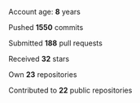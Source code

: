 Account age: **8** years

Pushed **1550** commits

Submitted **188** pull requests

Received **32** stars

Own **23** repositories

Contributed to **22** public repositories
